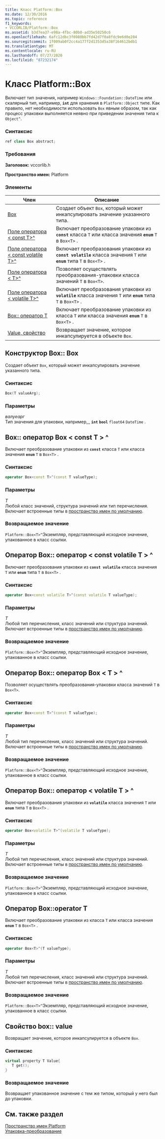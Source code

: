```yaml
---
title: Класс Platform::Box
ms.date: 12/30/2016
ms.topic: reference
f1_keywords:
- VCCORLIB/Platform::Box
ms.assetid: b3d7ea37-e98a-4fbc-80b0-ad35e50250c6
ms.openlocfilehash: 6afc12dbc3f6980bb7fd42d7f0a8fdc9e6d0e284
ms.sourcegitcommit: 1f009ab0f2cc4a177f2d1353d5a38f164612bdb1
ms.translationtype: MT
ms.contentlocale: ru-RU
ms.lasthandoff: 07/27/2020
ms.locfileid: "87232174"
---
```

# <a name="platformbox-class"></a>Класс Platform::Box

Включает тип значения, например `Windows::Foundation::DateTime` или скалярный тип, например, **`int`** для хранения в `Platform::Object` типе. Как правило, нет необходимости использовать `Box` явным образом, так как процесс упаковки выполняется неявно при приведении значения типа к `Object^`.

### <a name="syntax"></a>Синтаксис

```cpp
ref class Box abstract;
```

### <a name="requirements"></a>Требования

**Заголовок:** vccorlib.h

**Пространство имен:** Platform

### <a name="members"></a>Элементы

|Член|Описание|
|------------|-----------------|
|[Box](#ctor) | Создает объект `Box`, который может инкапсулировать значение указанного типа. |
|[Поле оператора &lt; const T&gt;^](#box-const-t) | Включает преобразование упаковки из **`const`** класса `T` или класса значения **`enum`** `T` в `Box<T>` . |
|[Поле оператора &lt; const volatile T&gt;^](#box-const-volatile-t) | Включает преобразования упаковки из **`const volatile`** класса значения `T` или **`enum`** типа `T` в `Box<T>` . |
|[Поле оператора &lt; T&gt;^](#box-t) | Позволяет осуществлять преобразования-упаковки класса значений `T` в `Box<T>`. |
|[Поле оператора &lt; volatile T&gt;^](#box-volatile-t) | Включает преобразования упаковки из **`volatile`** класса значения `T` или **`enum`** типа `T` в `Box<T>` . |
|[Box:: оператор T](#t) | Включает преобразование упаковки из класса `T` или класса значения **`enum`** `T` в `Box<T>` . |
|[Value, свойство](#value) | Возвращает значение, которое инкапсулируется в объекте `Box`. |

## <a name="boxbox-constructor"></a><a name="ctor"></a>Конструктор Box:: Box

Создает объект `Box`, который может инкапсулировать значение указанного типа.

### <a name="syntax"></a>Синтаксис

```cpp
Box(T valueArg);
```

### <a name="parameters"></a>Параметры

*валуеарг*<br/>
Тип значения для упаковки, например,,, **`int`** **`bool`** `float64` `DateTime` .

## <a name="boxoperator-boxltconst-tgt-operator"></a><a name="box-const-t"></a>Box:: оператор Box &lt; const T &gt; ^

Включает преобразование упаковки из **`const`** класса `T` или класса значения **`enum`** `T` в `Box<T>` .

### <a name="syntax"></a>Синтаксис

```cpp
operator Box<const T>^(const T valueType);
```

### <a name="parameters"></a>Параметры

*T*<br/>
Любой класс значений, структура значений или тип перечисления. Включает встроенные типы в [пространство имен по умолчанию](../cppcx/default-namespace.md).

### <a name="return-value"></a>Возвращаемое значение

`Platform::Box<T>^`Экземпляр, представляющий исходное значение, упакованное в класс ссылки.

## <a name="boxoperator-boxltconst-volatile-tgt-operator"></a><a name="box-const-volatile-t"></a>Оператор Box:: оператор &lt; const volatile T &gt; ^

Включает преобразования упаковки из **`const volatile`** класса значения `T` или **`enum`** типа `T` в `Box<T>` .

### <a name="syntax"></a>Синтаксис

```cpp
operator Box<const volatile T>^(const volatile T valueType);
```

### <a name="parameters"></a>Параметры

*T*<br/>
Любой тип перечисления, класс значений или структура значений. Включает встроенные типы в [пространство имен по умолчанию](../cppcx/default-namespace.md).

### <a name="return-value"></a>Возвращаемое значение

`Platform::Box<T>^`Экземпляр, представляющий исходное значение, упакованное в класс ссылки.

## <a name="boxoperator-boxlttgt-operator"></a><a name="box-t"></a>Оператор Box:: оператор Box &lt; T &gt; ^

Позволяет осуществлять преобразования-упаковки класса значений `T` в `Box<T>`.

### <a name="syntax"></a>Синтаксис

```cpp
operator Box<const T>^(const T valueType);
```

### <a name="parameters"></a>Параметры

*T*<br/>
Любой тип перечисления, класс значений или структура значений. Включает встроенные типы в [пространство имен по умолчанию](../cppcx/default-namespace.md).

### <a name="return-value"></a>Возвращаемое значение

`Platform::Box<T>^`Экземпляр, представляющий исходное значение, упакованное в класс ссылки.

## <a name="boxoperator-boxltvolatile-tgt-operator"></a><a name="box-volatile-t"></a>Оператор Box:: оператор &lt; volatile T &gt; ^

Включает преобразования упаковки из **`volatile`** класса значения `T` или **`enum`** типа `T` в `Box<T>` .

### <a name="syntax"></a>Синтаксис

```cpp
operator Box<volatile T>^(volatile T valueType);
```

### <a name="parameters"></a>Параметры

*T*<br/>
Любой тип перечисления, класс значений или структура значений. Включает встроенные типы в [пространство имен по умолчанию](../cppcx/default-namespace.md).

### <a name="return-value"></a>Возвращаемое значение

`Platform::Box<T>^`Экземпляр, представляющий исходное значение, упакованное в класс ссылки.

## <a name="boxoperator-t-operator"></a><a name="t"></a>Оператор Box::operator T

Включает преобразование упаковки из класса `T` или класса значения **`enum`** `T` в `Box<T>` .

### <a name="syntax"></a>Синтаксис

```cpp
operator Box<T>^(T valueType);
```

### <a name="parameters"></a>Параметры

*T*<br/>
Любой тип перечисления, класс значений или структура значений. Включает встроенные типы в [пространство имен по умолчанию](../cppcx/default-namespace.md).

### <a name="return-value"></a>Возвращаемое значение

`Platform::Box<T>^`Экземпляр, представляющий исходное значение, упакованное в класс ссылки.

## <a name="boxvalue-property"></a><a name="value"></a>Свойство box:: value

Возвращает значение, которое инкапсулируется в объекте `Box`.

### <a name="syntax"></a>Синтаксис

```cpp
virtual property T Value{
   T get();
}
```

### <a name="return-value"></a>Возвращаемое значение

Возвращает упакованное значение с тем же типом, который у него был до упаковки.

## <a name="see-also"></a>См. также раздел

[Пространство имен Platform](../cppcx/platform-namespace-c-cx.md)<br/>
[Упаковка-преобразование](../cppcx/boxing-c-cx.md)
